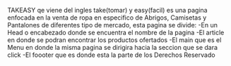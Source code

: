 TAKEASY qe viene del ingles take(tomar) y easy(facil) es una pagina enfocada en la venta de ropa en especifico de Abrigos, Camisetas y Pantalones de diferentes tipo de mercado, esta pagina se divide:
-En un Head o encabezado donde se encuentra el nombre de la pagina
-El article en donde se podran encontrar los productos ofertados
-El main que es el Menu en donde la misma pagina se dirigira hacia la seccion que se dara click
-El foooter que es donde esta la parte de los Derechos Reservado